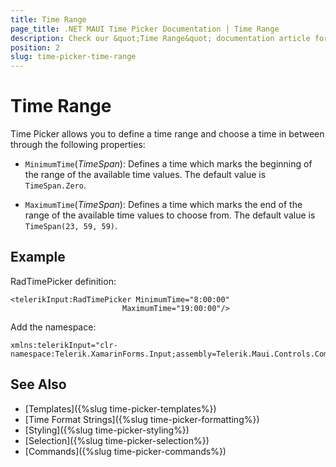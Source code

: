 ```yaml
---
title: Time Range
page_title: .NET MAUI Time Picker Documentation | Time Range
description: Check our &quot;Time Range&quot; documentation article for Telerik TimePicker for .NET MAUI.
position: 2
slug: time-picker-time-range
---
```


# Time Range

Time Picker allows you to define a time range and choose a time in between through the following properties:

* `MinimumTime`(*TimeSpan*): Defines a time which marks the beginning of the range of the available time values. The default value is `TimeSpan.Zero`.

* `MaximumTime`(*TimeSpan*): Defines a time which marks the end of the range of the available time values to choose from. The default value is `TimeSpan(23, 59, 59)`.

## Example

RadTimePicker definition:

```XAML
<telerikInput:RadTimePicker MinimumTime="8:00:00"
                         MaximumTime="19:00:00"/>
```

Add the namespace:

```XAML
xmlns:telerikInput="clr-namespace:Telerik.XamarinForms.Input;assembly=Telerik.Maui.Controls.Compatibility"
```

## See Also

- [Templates]({%slug time-picker-templates%})
- [Time Format Strings]({%slug time-picker-formatting%})
- [Styling]({%slug time-picker-styling%})
- [Selection]({%slug time-picker-selection%})
- [Commands]({%slug time-picker-commands%})

